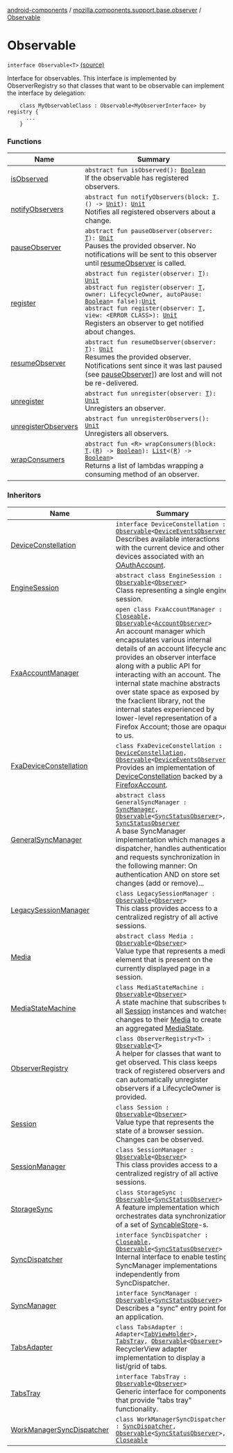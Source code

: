 [android-components](../../index.md) / [mozilla.components.support.base.observer](../index.md) / [Observable](./index.md)

# Observable

`interface Observable<T>` [(source)](https://github.com/mozilla-mobile/android-components/blob/master/components/support/base/src/main/java/mozilla/components/support/base/observer/Observable.kt#L18)

Interface for observables. This interface is implemented by ObserverRegistry so that classes that
want to be observable can implement the interface by delegation:

```
    class MyObservableClass : Observable<MyObserverInterface> by registry {
      ...
    }
```

### Functions

| Name | Summary |
|---|---|
| [isObserved](is-observed.md) | `abstract fun isObserved(): `[`Boolean`](https://kotlinlang.org/api/latest/jvm/stdlib/kotlin/-boolean/index.html)<br>If the observable has registered observers. |
| [notifyObservers](notify-observers.md) | `abstract fun notifyObservers(block: `[`T`](index.md#T)`.() -> `[`Unit`](https://kotlinlang.org/api/latest/jvm/stdlib/kotlin/-unit/index.html)`): `[`Unit`](https://kotlinlang.org/api/latest/jvm/stdlib/kotlin/-unit/index.html)<br>Notifies all registered observers about a change. |
| [pauseObserver](pause-observer.md) | `abstract fun pauseObserver(observer: `[`T`](index.md#T)`): `[`Unit`](https://kotlinlang.org/api/latest/jvm/stdlib/kotlin/-unit/index.html)<br>Pauses the provided observer. No notifications will be sent to this observer until [resumeObserver](resume-observer.md) is called. |
| [register](register.md) | `abstract fun register(observer: `[`T`](index.md#T)`): `[`Unit`](https://kotlinlang.org/api/latest/jvm/stdlib/kotlin/-unit/index.html)<br>`abstract fun register(observer: `[`T`](index.md#T)`, owner: LifecycleOwner, autoPause: `[`Boolean`](https://kotlinlang.org/api/latest/jvm/stdlib/kotlin/-boolean/index.html)` = false): `[`Unit`](https://kotlinlang.org/api/latest/jvm/stdlib/kotlin/-unit/index.html)<br>`abstract fun register(observer: `[`T`](index.md#T)`, view: <ERROR CLASS>): `[`Unit`](https://kotlinlang.org/api/latest/jvm/stdlib/kotlin/-unit/index.html)<br>Registers an observer to get notified about changes. |
| [resumeObserver](resume-observer.md) | `abstract fun resumeObserver(observer: `[`T`](index.md#T)`): `[`Unit`](https://kotlinlang.org/api/latest/jvm/stdlib/kotlin/-unit/index.html)<br>Resumes the provided observer. Notifications sent since it was last paused (see [pauseObserver](pause-observer.md)]) are lost and will not be re-delivered. |
| [unregister](unregister.md) | `abstract fun unregister(observer: `[`T`](index.md#T)`): `[`Unit`](https://kotlinlang.org/api/latest/jvm/stdlib/kotlin/-unit/index.html)<br>Unregisters an observer. |
| [unregisterObservers](unregister-observers.md) | `abstract fun unregisterObservers(): `[`Unit`](https://kotlinlang.org/api/latest/jvm/stdlib/kotlin/-unit/index.html)<br>Unregisters all observers. |
| [wrapConsumers](wrap-consumers.md) | `abstract fun <R> wrapConsumers(block: `[`T`](index.md#T)`.(`[`R`](wrap-consumers.md#R)`) -> `[`Boolean`](https://kotlinlang.org/api/latest/jvm/stdlib/kotlin/-boolean/index.html)`): `[`List`](https://kotlinlang.org/api/latest/jvm/stdlib/kotlin.collections/-list/index.html)`<(`[`R`](wrap-consumers.md#R)`) -> `[`Boolean`](https://kotlinlang.org/api/latest/jvm/stdlib/kotlin/-boolean/index.html)`>`<br>Returns a list of lambdas wrapping a consuming method of an observer. |

### Inheritors

| Name | Summary |
|---|---|
| [DeviceConstellation](../../mozilla.components.concept.sync/-device-constellation/index.md) | `interface DeviceConstellation : `[`Observable`](./index.md)`<`[`DeviceEventsObserver`](../../mozilla.components.concept.sync/-device-events-observer/index.md)`>`<br>Describes available interactions with the current device and other devices associated with an [OAuthAccount](../../mozilla.components.concept.sync/-o-auth-account/index.md). |
| [EngineSession](../../mozilla.components.concept.engine/-engine-session/index.md) | `abstract class EngineSession : `[`Observable`](./index.md)`<`[`Observer`](../../mozilla.components.concept.engine/-engine-session/-observer/index.md)`>`<br>Class representing a single engine session. |
| [FxaAccountManager](../../mozilla.components.service.fxa.manager/-fxa-account-manager/index.md) | `open class FxaAccountManager : `[`Closeable`](https://developer.android.com/reference/java/io/Closeable.html)`, `[`Observable`](./index.md)`<`[`AccountObserver`](../../mozilla.components.concept.sync/-account-observer/index.md)`>`<br>An account manager which encapsulates various internal details of an account lifecycle and provides an observer interface along with a public API for interacting with an account. The internal state machine abstracts over state space as exposed by the fxaclient library, not the internal states experienced by lower-level representation of a Firefox Account; those are opaque to us. |
| [FxaDeviceConstellation](../../mozilla.components.service.fxa/-fxa-device-constellation/index.md) | `class FxaDeviceConstellation : `[`DeviceConstellation`](../../mozilla.components.concept.sync/-device-constellation/index.md)`, `[`Observable`](./index.md)`<`[`DeviceEventsObserver`](../../mozilla.components.concept.sync/-device-events-observer/index.md)`>`<br>Provides an implementation of [DeviceConstellation](../../mozilla.components.concept.sync/-device-constellation/index.md) backed by a [FirefoxAccount](#). |
| [GeneralSyncManager](../../mozilla.components.feature.sync/-general-sync-manager/index.md) | `abstract class GeneralSyncManager : `[`SyncManager`](../../mozilla.components.concept.sync/-sync-manager/index.md)`, `[`Observable`](./index.md)`<`[`SyncStatusObserver`](../../mozilla.components.concept.sync/-sync-status-observer/index.md)`>, `[`SyncStatusObserver`](../../mozilla.components.concept.sync/-sync-status-observer/index.md)<br>A base SyncManager implementation which manages a dispatcher, handles authentication and requests synchronization in the following manner: On authentication AND on store set changes (add or remove)... |
| [LegacySessionManager](../../mozilla.components.browser.session/-legacy-session-manager/index.md) | `class LegacySessionManager : `[`Observable`](./index.md)`<`[`Observer`](../../mozilla.components.browser.session/-session-manager/-observer/index.md)`>`<br>This class provides access to a centralized registry of all active sessions. |
| [Media](../../mozilla.components.concept.engine.media/-media/index.md) | `abstract class Media : `[`Observable`](./index.md)`<`[`Observer`](../../mozilla.components.concept.engine.media/-media/-observer/index.md)`>`<br>Value type that represents a media element that is present on the currently displayed page in a session. |
| [MediaStateMachine](../../mozilla.components.feature.media.state/-media-state-machine/index.md) | `class MediaStateMachine : `[`Observable`](./index.md)`<`[`Observer`](../../mozilla.components.feature.media.state/-media-state-machine/-observer/index.md)`>`<br>A state machine that subscribes to all [Session](../../mozilla.components.browser.session/-session/index.md) instances and watches changes to their [Media](../../mozilla.components.concept.engine.media/-media/index.md) to create an aggregated [MediaState](../../mozilla.components.feature.media.state/-media-state/index.md). |
| [ObserverRegistry](../-observer-registry/index.md) | `class ObserverRegistry<T> : `[`Observable`](./index.md)`<`[`T`](../-observer-registry/index.md#T)`>`<br>A helper for classes that want to get observed. This class keeps track of registered observers and can automatically unregister observers if a LifecycleOwner is provided. |
| [Session](../../mozilla.components.browser.session/-session/index.md) | `class Session : `[`Observable`](./index.md)`<`[`Observer`](../../mozilla.components.browser.session/-session/-observer/index.md)`>`<br>Value type that represents the state of a browser session. Changes can be observed. |
| [SessionManager](../../mozilla.components.browser.session/-session-manager/index.md) | `class SessionManager : `[`Observable`](./index.md)`<`[`Observer`](../../mozilla.components.browser.session/-session-manager/-observer/index.md)`>`<br>This class provides access to a centralized registry of all active sessions. |
| [StorageSync](../../mozilla.components.feature.sync/-storage-sync/index.md) | `class StorageSync : `[`Observable`](./index.md)`<`[`SyncStatusObserver`](../../mozilla.components.concept.sync/-sync-status-observer/index.md)`>`<br>A feature implementation which orchestrates data synchronization of a set of [SyncableStore](../../mozilla.components.concept.sync/-syncable-store/index.md)-s. |
| [SyncDispatcher](../../mozilla.components.feature.sync/-sync-dispatcher/index.md) | `interface SyncDispatcher : `[`Closeable`](https://developer.android.com/reference/java/io/Closeable.html)`, `[`Observable`](./index.md)`<`[`SyncStatusObserver`](../../mozilla.components.concept.sync/-sync-status-observer/index.md)`>`<br>Internal interface to enable testing SyncManager implementations independently from SyncDispatcher. |
| [SyncManager](../../mozilla.components.concept.sync/-sync-manager/index.md) | `interface SyncManager : `[`Observable`](./index.md)`<`[`SyncStatusObserver`](../../mozilla.components.concept.sync/-sync-status-observer/index.md)`>`<br>Describes a "sync" entry point for an application. |
| [TabsAdapter](../../mozilla.components.browser.tabstray/-tabs-adapter/index.md) | `class TabsAdapter : Adapter<`[`TabViewHolder`](../../mozilla.components.browser.tabstray/-tab-view-holder/index.md)`>, `[`TabsTray`](../../mozilla.components.concept.tabstray/-tabs-tray/index.md)`, `[`Observable`](./index.md)`<`[`Observer`](../../mozilla.components.concept.tabstray/-tabs-tray/-observer/index.md)`>`<br>RecyclerView adapter implementation to display a list/grid of tabs. |
| [TabsTray](../../mozilla.components.concept.tabstray/-tabs-tray/index.md) | `interface TabsTray : `[`Observable`](./index.md)`<`[`Observer`](../../mozilla.components.concept.tabstray/-tabs-tray/-observer/index.md)`>`<br>Generic interface for components that provide "tabs tray" functionality. |
| [WorkManagerSyncDispatcher](../../mozilla.components.feature.sync/-work-manager-sync-dispatcher/index.md) | `class WorkManagerSyncDispatcher : `[`SyncDispatcher`](../../mozilla.components.feature.sync/-sync-dispatcher/index.md)`, `[`Observable`](./index.md)`<`[`SyncStatusObserver`](../../mozilla.components.concept.sync/-sync-status-observer/index.md)`>, `[`Closeable`](https://developer.android.com/reference/java/io/Closeable.html) |
